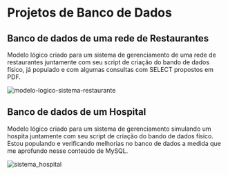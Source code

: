 # Projetos de Banco de Dados

## Banco de dados de uma rede de Restaurantes
Modelo lógico criado para um sistema de gerenciamento de uma rede de restaurantes juntamente com seu script de criação do bando de dados físico, já populado e com algumas consultas com SELECT propostos em PDF.

![modelo-logico-sistema-restaurante](https://github.com/user-attachments/assets/48ef92ca-2647-49ee-9984-b2ab282c9890)

## Banco de dados de um Hospital

Modelo lógico criado para um sistema de gerenciamento simulando um hospita juntamente com seu script de criação do bando de dados físico. Estou populando e verificando melhorias no banco de dados a medida que me aprofundo nesse conteúdo de MySQL.

![sistema_hospital](https://github.com/user-attachments/assets/d139b004-8dad-4886-a1a4-995504089d42)
